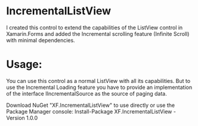 # IncrementalListView
I created this control to extend the capabilities of the ListView control in Xamarin.Forms and added the Incremental scrolling feature (Infinite Scroll) with minimal dependencies.
# Usage:
You can use this control as a normal ListView with all its capabilities. But to use the Incremental Loading feature you have to provide an implementation of the interface IIncrementalSource as the source of paging data.

Download NuGet "XF.IncrementalListView" to use directly 
or use the Package Manager console:    Install-Package XF.IncrementalListView -Version 1.0.0
